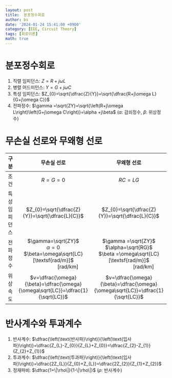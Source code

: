 ```yaml
---
layout: post
title:  분포정수회로
author: bs
date: '2024-01-24 15:41:00 +0900'
category: [EEE, Circuit Theory]
tags: [회로이론]
math: true
---
```


# 분포정수회로
1. 직렬 임피던스: $Z=R+j\omega L$
2. 병렬 어드미턴스: $Y=G+j\omega C$
3. 특성 임피던스: $Z_{0}=\sqrt{\dfrac{Z}{Y}}=\sqrt{\dfrac{R+j\omega L}{G+j\omega C}}$
4. 전파정수: $\gamma =\sqrt{ZY}=\sqrt{\left(R+j\omega L\right)\left(G+j\omega C\right)}=\alpha +j\beta$ ($\alpha$: 감쇠정수, $\beta$: 위상정수)

# 무손실 선로와 무왜형 선로

| 구분 | 무손실 선로 | 무왜형 선로 |
| --- | :---: | :---: |
| 조건 | $R=G=0$ | $RC=LG$ |
| 특성 임피던스 | $Z_{0}=\sqrt{\dfrac{Z}{Y}}=\sqrt{\dfrac{L}{C}}$ | $Z_{0}=\sqrt{\dfrac{Z}{Y}}=\sqrt{\dfrac{L}{C}}$ |
| 전파정수 | $\gamma=\sqrt{ZY}$<br> $\alpha=0$<br> $\beta=\omega\sqrt{LC}[\textsf{rad/m}]$<br> $\qquad \qquad \quad [\textsf{rad/km}]$ | $\gamma =\sqrt{ZY}$<br> $\alpha=\sqrt{RG}$<br> $\beta =\omega\sqrt{LC} [\textsf{rad/m}]$<br> $\qquad \qquad \quad [\textsf{rad/km}]$ |
| 위상속도 | $v=\dfrac{\omega}{\beta}=\dfrac{\omega}{\omega\sqrt{LC}}=\dfrac{1}{\sqrt{LC}}$ | $v=\dfrac{\omega}{\beta}=\dfrac{\omega}{\omega\sqrt{LC}}=\dfrac{1}{\sqrt{LC}}$ |

# 반사계수와 투과계수
1. 반사계수: $\dfrac{\left(\text{반사파}\right)}{\left(\text{입사파}\right)}=\dfrac{Z_{L}-Z_{0}}{Z_{L}+Z_{0}}=\dfrac{Z_{2}-Z_{1}}{Z_{2}+Z_{1}}$
2. 투과계수: $\dfrac{\left(\text{투과파}\right)}{\left(\text{입사파}\right)}=\dfrac{2Z_{L}}{Z_{0}+Z_{L}}=\dfrac{2Z_{2}}{Z_{1}+Z_{2}}$
3. 정재파비: $\dfrac{1+\|\rho\|}{1-\|\rho\|}$ ($\rho$: 반사계수)